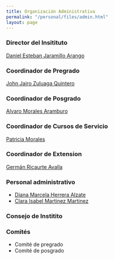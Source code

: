 ```yaml
---
title: Organización Administrativa
permalink: "/personal/files/admin.html"
layout: page
---
```


### Director del Insitituto
[Daniel Esteban Jaramillo Arango](mailto:daniel.jaramillo@udea.edu.co)

### Coordinador de Pregrado
[John Jairo Zuluaga Quintero](mailto:john.zuluaga@udea.edu.co)

### Coordinador de Posgrado
[Alvaro Morales Aramburo](mailto:alvaro.morales@udea.edu.co)

### Coordinador de Cursos de Servicio
[Patricia Morales](mailto:pmorales@fisica.udea.edu.co)

### Coordinador de Extension
[Germán Ricaurte Avalla](mailto:german.ricaurte@udea.edu.co)

### Personal administrativo
* [Diana Marcela Herrera Alzate](mailto:marcela.herrera@udea.edu.co)
* [Clara Isabel Martinez Martinez](mailto:clara.martinez@udea.edu.co)

### Consejo de Institito

### Comités
* Comité de pregrado
* Comité de posgrado
